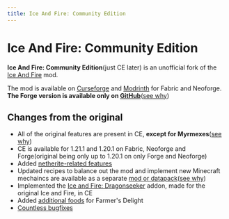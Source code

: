 ```yaml
---
title: Ice And Fire: Community Edition
---
```


# Ice And Fire: Community Edition

**Ice And Fire: Community Edition**(just CE later) is an unofficial fork of the [Ice And Fire](https://modrinth.com/mod/ice-and-fire-dragons) mod.

The mod is available on [Curseforge](https://www.curseforge.com/minecraft/mc-mods/iceandfire-ce) and [Modrinth](https://modrinth.com/mod/iceandfire-ce) for Fabric and Neoforge. **The Forge version is available only on [GitHub](https://github.com/IAFEnvoy/IceAndFire-CE/releases)**([see why](https://docs.iafenvoy.com/docs/mod/ice-and-fire-ce/faq))

## Changes from the original

* All of the original features are present in CE, **except for Myrmexes**([see why](https://docs.iafenvoy.com/docs/mod/ice-and-fire-ce/faq))
* CE is available for 1.21.1 and 1.20.1 on Fabric, Neoforge and Forge(original being only up to 1.20.1 on only Forge and Neoforge)
* Added [netherite-related features](link)
* Updated recipes to balance out the mod and implement new Minecraft mechaincs are available as a separate [mod or datapack](https://modrinth.com/datapack/iceandfire_smithing)([see why](https://docs.iafenvoy.com/docs/mod/ice-and-fire-ce/faq))
* Implemented the [Ice and Fire: Dragonseeker](https://www.curseforge.com/minecraft/mc-mods/ice-and-fire-dragonseeker) addon, made for the original Ice and Fire, in CE
* Added [additional foods](https://docs.iafenvoy.com/docs/mod/ice-and-fire-ce/new-content) for Farmer's Delight
* [Countless bugfixes](https://docs.iafenvoy.com/docs/mod/ice-and-fire-ce/bugfixes)
